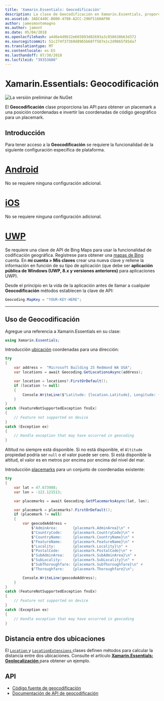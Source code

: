 ```yaml
---
title: 'Xamarin.Essentials: Geocodificación'
description: La clase de Geocodificación en Xamarin.Essentials, proporciona API para ambas código geográfico un placemark a una posición coordenadas e invertir las coordenadas de código geográfico para un placemark.
ms.assetid: 3ADC440C-B000-4708-A2CC-296F5160AF90
author: jamesmontemagno
ms.author: jamont
ms.date: 05/04/2018
ms.openlocfilehash: a4d6e4d9b32e665893d82693a3c858630b63d372
ms.sourcegitcommit: 51c274f37369d8965b68ff587e1c2d9865f85da7
ms.translationtype: MT
ms.contentlocale: es-ES
ms.lasthandoff: 07/30/2018
ms.locfileid: "39353680"
---
```

# <a name="xamarinessentials-geocoding"></a>Xamarin.Essentials: Geocodificación

![La versión preliminar de NuGet](~/media/shared/pre-release.png)

El **Geocodificación** clase proporciona las API para obtener un placemark a una posición coordenadas e invertir las coordenadas de código geográfico para un placemark.

## <a name="getting-started"></a>Introducción

Para tener acceso a la **Geocodificación** se requiere la funcionalidad de la siguiente configuración específica de plataforma.

# <a name="androidtabandroid"></a>[Android](#tab/android)

No se requiere ninguna configuración adicional.

# <a name="iostabios"></a>[iOS](#tab/ios)

No se requiere ninguna configuración adicional.

# <a name="uwptabuwp"></a>[UWP](#tab/uwp)

Se requiere una clave de API de Bing Maps para usar la funcionalidad de codificación geográfica. Regístrese para obtener una [mapas de Bing](https://www.bingmapsportal.com/) cuenta. En **mi cuenta > Mis claves** crear una nueva clave y rellene la información en función de su tipo de aplicación (que debe ser **aplicación pública de Windows (UWP, 8.x y versiones anteriores)** para aplicaciones UWP).

Desde el principio en la vida de la aplicación antes de llamar a cualquier **Geocodificación** métodos establecen la clave de API:

```csharp
Geocoding.MapKey = "YOUR-KEY-HERE";
```

-----

## <a name="using-geocoding"></a>Uso de Geocodificación

Agregue una referencia a Xamarin.Essentials en su clase:

```csharp
using Xamarin.Essentials;
```

Introducción [ubicación](xref:Xamarin.Essentials.Location) coordenadas para una dirección:

```csharp
try
{
    var address =  "Microsoft Building 25 Redmond WA USA";
    var locations = await Geocoding.GetLocationsAsync(address);

    var location = locations?.FirstOrDefault();
    if (location != null)
    {
        Console.WriteLine($"Latitude: {location.Latitude}, Longitude: {location.Longitude}, Altitude: {location.Altitude}");
    }
}
catch (FeatureNotSupportedException fnsEx)
{
    // Feature not supported on device
}
catch (Exception ex)
{
    // Handle exception that may have occurred in geocoding
}
```

Altitud no siempre está disponible. Si no está disponible, el `Altitude` propiedad podría ser `null` o el valor puede ser cero. Si está disponible la altitud, el valor es en metros por encima por encima del nivel del mar.

Introducción [placemarks](xref:Xamarin.Essentials.Placemark) para un conjunto de coordenadas existente:

```csharp
try
{
    var lat = 47.673988;
    var lon = -122.121513;

    var placemarks = await Geocoding.GetPlacemarksAsync(lat, lon);

    var placemark = placemarks?.FirstOrDefault();
    if (placemark != null)
    {
        var geocodeAddress =
            $"AdminArea:       {placemark.AdminArea}\n" +
            $"CountryCode:     {placemark.CountryCode}\n" +
            $"CountryName:     {placemark.CountryName}\n" +
            $"FeatureName:     {placemark.FeatureName}\n" +
            $"Locality:        {placemark.Locality}\n" +
            $"PostalCode:      {placemark.PostalCode}\n" +
            $"SubAdminArea:    {placemark.SubAdminArea}\n" +
            $"SubLocality:     {placemark.SubLocality}\n" +
            $"SubThoroughfare: {placemark.SubThoroughfare}\n" +
            $"Thoroughfare:    {placemark.Thoroughfare}\n";

        Console.WriteLine(geocodeAddress);
    }
}
catch (FeatureNotSupportedException fnsEx)
{
    // Feature not supported on device
}
catch (Exception ex)
{
    // Handle exception that may have occurred in geocoding
}
```

## <a name="distance-between-two-locations"></a>Distancia entre dos ubicaciones

El [ `Location` ](xref:Xamarin.Essentials.Location) y [ `LocationExtensions` ](xref:Xamarin.Essentials.LocationExtensions) clases definen métodos para calcular la distancia entre dos ubicaciones. Consulte el artículo [ **Xamarin.Essentials: Geolocalización** ](geolocation.md#calculate-distance) para obtener un ejemplo.

## <a name="api"></a>API

- [Código fuente de geocodificación](https://github.com/xamarin/Essentials/tree/master/Xamarin.Essentials/Geocoding)
- [Documentación de API de geocodificación](xref:Xamarin.Essentials.Geocoding)
